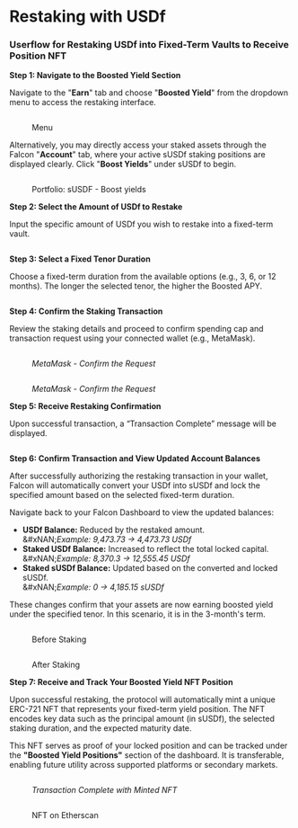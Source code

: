 # Restaking with USDf

### Userflow for Restaking USDf into Fixed-Term Vaults to Receive Position NFT

**Step 1: Navigate to the Boosted Yield Section**

Navigate to the "**Earn**" tab and choose "**Boosted Yield**" from the dropdown menu to access the restaking interface.&#x20;

<figure><img src="../../../../../.gitbook/assets/image (28).png" alt=""><figcaption><p>Menu</p></figcaption></figure>

Alternatively, you may directly access your staked assets through the Falcon "**Account**" tab, where your active sUSDf staking positions are displayed clearly. Click "**Boost Yields**" under sUSDf to begin.

<figure><img src="../../../../../.gitbook/assets/image (29).png" alt=""><figcaption><p>Portfolio: sUSDF - Boost yields</p></figcaption></figure>

**Step 2: Select the Amount of USDf to Restake**

Input the specific amount of USDf you wish to restake into a fixed-term vault.

<figure><img src="../../../../../.gitbook/assets/image (30).png" alt=""><figcaption></figcaption></figure>

**Step 3: Select a Fixed Tenor Duration**

Choose a fixed-term duration from the available options (e.g., 3, 6, or 12 months). The longer the selected tenor, the higher the Boosted APY.

<figure><img src="../../../../../.gitbook/assets/image (31).png" alt=""><figcaption></figcaption></figure>

**Step 4: Confirm the Staking Transaction**

Review the staking details and proceed to confirm spending cap and transaction request using your connected wallet (e.g., MetaMask).

<figure><img src="../../../../../.gitbook/assets/image (32).png" alt=""><figcaption><p><em>MetaMask - Confirm the Request</em></p></figcaption></figure>

<figure><img src="../../../../../.gitbook/assets/image (33).png" alt=""><figcaption><p><em>MetaMask - Confirm the Request</em></p></figcaption></figure>

**Step 5: Receive Restaking Confirmation**

Upon successful transaction, a “Transaction Complete” message will be displayed.

<figure><img src="../../../../../.gitbook/assets/image (78).png" alt=""><figcaption></figcaption></figure>

**Step 6: Confirm Transaction and View Updated Account Balances**

After successfully authorizing the restaking transaction in your wallet, Falcon will automatically convert your USDf into sUSDf and lock the specified amount based on the selected fixed-term duration.

Navigate back to your Falcon Dashboard to view the updated balances:

* **USDf Balance:** Reduced by the restaked amount.\
  &#xNAN;_&#x45;xample: 9,473.73 → 4,473.73 USDf_
* **Staked USDf Balance:** Increased to reflect the total locked capital.\
  &#xNAN;_&#x45;xample: 8,370.3 → 12,555.45 USDf_
* **Staked sUSDf Balance:** Updated based on the converted and locked sUSDf.\
  &#xNAN;_&#x45;xample: 0 → 4,185.15 sUSDf_

These changes confirm that your assets are now earning boosted yield under the specified tenor. In this scenario, it is in the 3-month's term.&#x20;

<figure><img src="../../../../../.gitbook/assets/image (35).png" alt=""><figcaption><p>Before Staking</p></figcaption></figure>

<figure><img src="../../../../../.gitbook/assets/image (36).png" alt=""><figcaption><p>After Staking</p></figcaption></figure>

**Step 7: Receive and Track Your Boosted Yield NFT Position**

Upon successful restaking, the protocol will automatically mint a unique ERC-721 NFT that represents your fixed-term yield position. The NFT encodes key data such as the principal amount (in sUSDf), the selected staking duration, and the expected maturity date.

This NFT serves as proof of your locked position and can be tracked under the **"Boosted Yield Positions"** section of the dashboard. It is transferable, enabling future utility across supported platforms or secondary markets.&#x20;

<figure><img src="../../../../../.gitbook/assets/image (79).png" alt=""><figcaption><p><em>Transaction Complete with Minted NFT</em></p></figcaption></figure>

<figure><img src="../../../../../.gitbook/assets/image (38).png" alt=""><figcaption><p>NFT on Etherscan</p></figcaption></figure>
